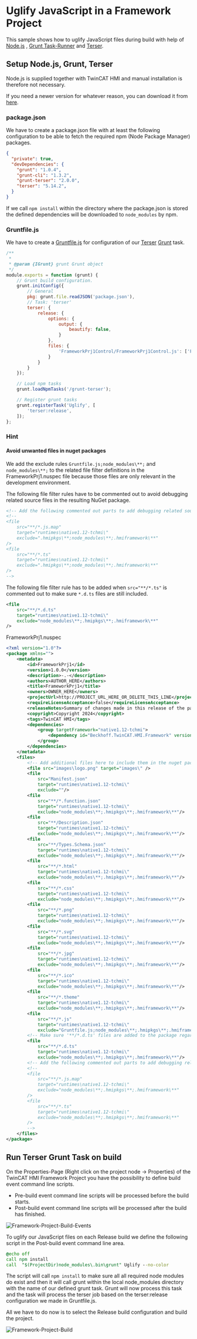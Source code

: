 # Uglify JavaScript in a Framework Project

This sample shows how to uglify JavaScript files during build with help of [Node.js](https://nodejs.org/en/) , [Grunt Task-Runner](https://www.npmjs.com/package/grunt) and [Terser](https://www.npmjs.com/package/terser).

## Setup Node.js, Grunt, Terser

Node.js is supplied together with TwinCAT HMI and manual installation is therefore not necessary.

If you need a newer version for whatever reason, you can download it from [here](https://nodejs.org/en/).

### package.json

We have to create a package.json file with at least the following configuration to be able to fetch the required npm (Node Package Manager) packages.

````json
{
  "private": true,
  "devDependencies": {
    "grunt": "1.0.4",
    "grunt-cli": "1.3.2",
    "grunt-terser": "2.0.0",
    "terser": "5.14.2",
  }
}
````

If we call `npm install` within the directory where the package.json is stored the defined dependencies will be downloaded to `node_modules` by npm.

### Gruntfile.js

We have to create a [Gruntfile.js](https://gruntjs.com/getting-started#the-gruntfile) for configuration of our [Terser](https://www.npmjs.com/package/terser) [Grunt](https://www.npmjs.com/package/grunt) task.

````js
/**
 * 
 * @param {IGrunt} grunt Grunt object 
 */
module.exports = function (grunt) {
    // Grunt build configuration.
    grunt.initConfig({
        // General
        pkg: grunt.file.readJSON('package.json'),
        // Task: 'terser'
        terser: {
            release: {
                options: {
                    output: {
                        beautify: false,
                    }
                },
                files: {
                    'FrameworkPrj1Control/FrameworkPrj1Control.js': ['FrameworkPrj1Control/FrameworkPrj1Control.js'],
                }
            }
        }
    });

    // Load npm tasks 
    grunt.loadNpmTasks('/grunt-terser');

    // Register grunt tasks
    grunt.registerTask('Uglify', [
        'terser:release',
    ]);
};
````

### Hint
#### Avoid unwanted files in nuget packages

We add the exclude rules `Gruntfile.js;node_modules\**;` and `node_modules\**;` to the related file filter definitions in the FrameworkPrj1.nuspec file because those files are only relevant in the development environment.

The following file filter rules have to be commented out to avoid debugging related source files in the resulting NuGet package.

````xml
<!-- Add the following commented out parts to add debugging related source files to the package. -->
<!--
<file
	src="**/*.js.map"
	target="runtimes\native1.12-tchmi\"
	exclude=".hmipkgs\**;node_modules\**;.hmiframework\**"
/>
<file
	src="**/*.ts"
	target="runtimes\native1.12-tchmi\"
	exclude=".hmipkgs\**;node_modules\**;.hmiframework\**"
/>
-->
````

The following file filter rule has to be added when `src="**/*.ts"` is commented out to make sure `*.d.ts` files are still included.

````xml
<file
	src="**/*.d.ts"
	target="runtimes\native1.12-tchmi\"
	exclude="node_modules\**;.hmipkgs\**;.hmiframework\**"
/>
````

FrameworkPrj1.nuspec

````xml
<?xml version="1.0"?>
<package xmlns="">
	<metadata>
		<id>FrameworkPrj1</id>
		<version>1.0.0</version>
		<description>-.-</description>
		<authors>AUTHOR_HERE</authors>
		<title>FrameworkPrj1</title>
		<owners>OWNER_HERE</owners>
		<projectUrl>http://PROJECT_URL_HERE_OR_DELETE_THIS_LINE</projectUrl>
		<requireLicenseAcceptance>false</requireLicenseAcceptance>
		<releaseNotes>Summary of changes made in this release of the package.</releaseNotes>
		<copyright>Copyright 2024</copyright>
		<tags>TwinCAT HMI</tags>
		<dependencies>
			<group targetFramework="native1.12-tchmi">
				<dependency id="Beckhoff.TwinCAT.HMI.Framework" version="14.2.110" />
			</group>
		</dependencies>
	</metadata>
	<files>
		<!-- Add additional files here to include them in the nuget package -->
		<file src="images\logo.png" target="images\" />
		<file
			src="Manifest.json"
			target="runtimes\native1.12-tchmi\"
			exclude=""/>
		<file
			src="**/*.function.json"
			target="runtimes\native1.12-tchmi\"
			exclude="node_modules\**;.hmipkgs\**;.hmiframework\**"/>
		<file
			src="**/Description.json"
			target="runtimes\native1.12-tchmi\"
			exclude="node_modules\**;.hmipkgs\**;.hmiframework\**"/>
		<file
			src="**/Types.Schema.json"
			target="runtimes\native1.12-tchmi\"
			exclude="node_modules\**;.hmipkgs\**;.hmiframework\**"/>
		<file
			src="**/*.html"
			target="runtimes\native1.12-tchmi\"
			exclude="node_modules\**;.hmipkgs\**;.hmiframework\**"/>
		<file
			src="**/*.css"
			target="runtimes\native1.12-tchmi\"
			exclude="node_modules\**;.hmipkgs\**;.hmiframework\**"/>
		<file
			src="**/*.png"
			target="runtimes\native1.12-tchmi\"
			exclude="node_modules\**;.hmipkgs\**;.hmiframework\**"/>
		<file
			src="**/*.svg"
			target="runtimes\native1.12-tchmi\"
			exclude="node_modules\**;.hmipkgs\**;.hmiframework\**"/>
		<file
			src="**/*.jpg"
			target="runtimes\native1.12-tchmi\"
			exclude="node_modules\**;.hmipkgs\**;.hmiframework\**"/>
		<file
			src="**/*.ico"
			target="runtimes\native1.12-tchmi\"
			exclude="node_modules\**;.hmipkgs\**;.hmiframework\**"/>
		<file
			src="**/*.theme"
			target="runtimes\native1.12-tchmi\"
			exclude="node_modules\**;.hmipkgs\**;.hmiframework\**"/>
		<file
			src="**/*.js"
			target="runtimes\native1.12-tchmi\"
			exclude="Gruntfile.js;node_modules\**;.hmipkgs\**;.hmiframework\**"/>
		<!-- Make sure '**/*.d.ts' files are added to the package regardless of the '**/*.ts' filter. -->
		<file
			src="**/*.d.ts"
			target="runtimes\native1.12-tchmi\"
			exclude="node_modules\**;.hmipkgs\**;.hmiframework\**"/>
		<!-- Add the following commented out parts to add debugging related source files to the package. -->
		<!--
		<file
			src="**/*.js.map"
			target="runtimes\native1.12-tchmi\"
			exclude="node_modules\**;.hmipkgs\**;.hmiframework\**"
		/>
		<file
			src="**/*.ts"
			target="runtimes\native1.12-tchmi\"
			exclude="node_modules\**;.hmipkgs\**;.hmiframework\**"
		/>
		-->
	</files>
</package>
````

## Run Terser Grunt Task on build

On the Properties-Page (Right click on the project node -> Properties) of the TwinCAT HMI Framework Project you have the possibility to define build event command line scripts.

* Pre-build event command line scripts will be processed before the build starts.
* Post-build event command line scripts will be processed after the build has finished.

![Framework-Project-Build-Events](README/Framework-Project-Build-Events-1.png)

To uglify our JavaScript files on each Release build we define the following script in the Post-build event command line area.

````bat
@echo off
call npm install
call  "$(ProjectDir)node_modules\.bin\grunt" Uglify --no-color
````

The script will call `npm install` to make sure all all required node modules do exist and then it will call grunt within the local node_modules directory with the name of our defined grunt task. Grunt will now process this task and the task will process the terser job based on the terser:release configuration we made in Gruntfile.js.

All we have to do now is to select the Release build configuration and build the project.

![Framework-Project-Build](README/Framework-Project-Build-1.png)
